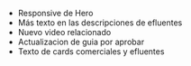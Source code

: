 * Responsive de Hero
* Más texto en las descripciones de efluentes
* Nuevo video relacionado
* Actualizacion de guia por aprobar
* Texto de cards comerciales y efluentes